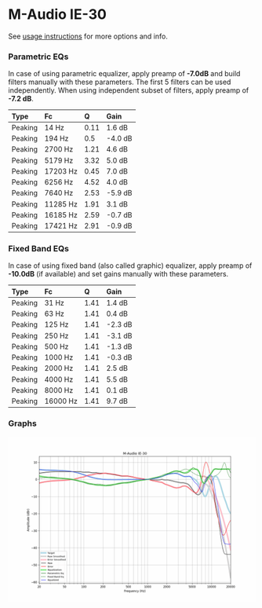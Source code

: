 # M-Audio IE-30
See [usage instructions](https://github.com/jaakkopasanen/AutoEq#usage) for more options and info.

### Parametric EQs
In case of using parametric equalizer, apply preamp of **-7.0dB** and build filters manually
with these parameters. The first 5 filters can be used independently.
When using independent subset of filters, apply preamp of **-7.2 dB**.

| Type    | Fc       |    Q | Gain    |
|:--------|:---------|:-----|:--------|
| Peaking | 14 Hz    | 0.11 | 1.6 dB  |
| Peaking | 194 Hz   | 0.5  | -4.0 dB |
| Peaking | 2700 Hz  | 1.21 | 4.6 dB  |
| Peaking | 5179 Hz  | 3.32 | 5.0 dB  |
| Peaking | 17203 Hz | 0.45 | 7.0 dB  |
| Peaking | 6256 Hz  | 4.52 | 4.0 dB  |
| Peaking | 7640 Hz  | 2.53 | -5.9 dB |
| Peaking | 11285 Hz | 1.91 | 3.1 dB  |
| Peaking | 16185 Hz | 2.59 | -0.7 dB |
| Peaking | 17421 Hz | 2.91 | -0.9 dB |

### Fixed Band EQs
In case of using fixed band (also called graphic) equalizer, apply preamp of **-10.0dB**
(if available) and set gains manually with these parameters.

| Type    | Fc       |    Q | Gain    |
|:--------|:---------|:-----|:--------|
| Peaking | 31 Hz    | 1.41 | 1.4 dB  |
| Peaking | 63 Hz    | 1.41 | 0.4 dB  |
| Peaking | 125 Hz   | 1.41 | -2.3 dB |
| Peaking | 250 Hz   | 1.41 | -3.1 dB |
| Peaking | 500 Hz   | 1.41 | -1.3 dB |
| Peaking | 1000 Hz  | 1.41 | -0.3 dB |
| Peaking | 2000 Hz  | 1.41 | 2.5 dB  |
| Peaking | 4000 Hz  | 1.41 | 5.5 dB  |
| Peaking | 8000 Hz  | 1.41 | 0.1 dB  |
| Peaking | 16000 Hz | 1.41 | 9.7 dB  |

### Graphs
![](./M-Audio%20IE-30.png)